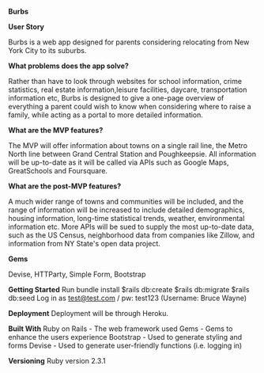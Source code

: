 **Burbs**

**User Story**

Burbs is a web app designed for parents considering relocating from New York City to its suburbs.

**What problems does the app solve?**

Rather than have to look through websites for school information, crime statistics, real estate information,leisure facilities, daycare, transportation information etc, Burbs is designed to give a one-page overview of everything a parent could wish to know when considering where to raise a family, while acting as a portal to more detailed information.

**What are the MVP features?**

The MVP will offer information about towns on a single rail line, the Metro North line between Grand Central Station and Poughkeepsie. All information will be up-to-date as it will be called via APIs such as Google Maps, GreatSchools and Foursquare.

**What are the post-MVP features?**

A much wider range of towns and communities will be included, and the range of information will be increased to include detailed demographics, housing information, long-time statistical trends, weather, environmental information etc. More APIs will be sued to supply the most up-to-date data, such as the US Census, neighborhood data from companies like Zillow, and information from NY State's open data project.

**Gems**

Devise, HTTParty, Simple Form, Bootstrap

**Getting Started**
Run bundle install
$rails db:create
$rails db:migrate
$rails db:seed
Log in as test@test.com / pw: test123 (Username: Bruce Wayne)

**Deployment**
Deployment will be through Heroku.

**Built With**
Ruby on Rails - The web framework used
Gems - Gems to enhance the users experience
Bootstrap - Used to generate styling and forms
Devise - Used to generate user-friendly functions (i.e. logging in)

**Versioning**
Ruby version 2.3.1
